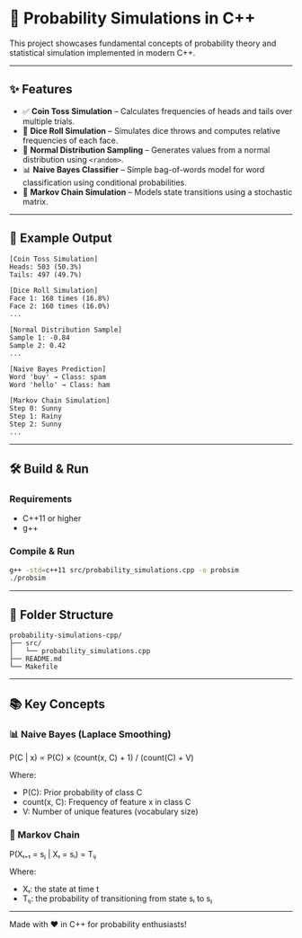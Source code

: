 
# 🎲 Probability Simulations in C++

This project showcases fundamental concepts of probability theory and statistical simulation implemented in modern C++.

---

## ✨ Features

- ✅ **Coin Toss Simulation** – Calculates frequencies of heads and tails over multiple trials.
- 🎲 **Dice Roll Simulation** – Simulates dice throws and computes relative frequencies of each face.
- 🔁 **Normal Distribution Sampling** – Generates values from a normal distribution using `<random>`.
- 📊 **Naive Bayes Classifier** – Simple bag-of-words model for word classification using conditional probabilities.
- 🔄 **Markov Chain Simulation** – Models state transitions using a stochastic matrix.

---

## 🧪 Example Output

```
[Coin Toss Simulation]
Heads: 503 (50.3%)
Tails: 497 (49.7%)

[Dice Roll Simulation]
Face 1: 168 times (16.8%)
Face 2: 160 times (16.0%)
...

[Normal Distribution Sample]
Sample 1: -0.84
Sample 2: 0.42
...

[Naive Bayes Prediction]
Word 'buy' → Class: spam
Word 'hello' → Class: ham

[Markov Chain Simulation]
Step 0: Sunny
Step 1: Rainy
Step 2: Sunny
...
```

---

## 🛠 Build & Run

### Requirements
- C++11 or higher
- g++

### Compile & Run
```bash
g++ -std=c++11 src/probability_simulations.cpp -o probsim
./probsim
```

---

## 📂 Folder Structure

```
probability-simulations-cpp/
├── src/
│   └── probability_simulations.cpp
├── README.md
└── Makefile
```

---

## 📚 Key Concepts

### 📊 Naive Bayes (Laplace Smoothing)

P(C | x) ∝ P(C) × (count(x, C) + 1) / (count(C) + V)

Where:
- P(C): Prior probability of class C
- count(x, C): Frequency of feature x in class C
- V: Number of unique features (vocabulary size)


### 🔄 Markov Chain

P(Xₜ₊₁ = sⱼ | Xₜ = sᵢ) = Tᵢⱼ

Where:
- Xₜ: the state at time t
- Tᵢⱼ: the probability of transitioning from state sᵢ to sⱼ

---

Made with ❤️ in C++ for probability enthusiasts!
